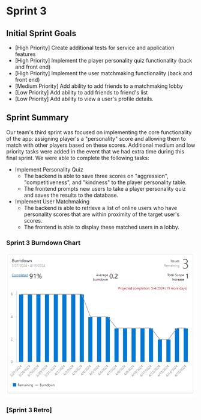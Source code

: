 # Sprint 3
## Initial Sprint Goals
- [High Priority] Create additional tests for service and application features
- [High Priority] Implement the player personality quiz functionality (back and front end)
- [High Priority] Implement the user matchmaking functionality (back and front end)
- [Medium Priority] Add ability to add friends to a matchmaking lobby
- [Low Priority] Add ability to add friends to friend's list
- [Low Priority] Add ability to view a user's profile details.
 
## Sprint Summary
Our team's third sprint was focused on implementing the core functionality of the app: assigning player's a "personality" score and allowing them to match with other players based on these scores. Additional medium and low priority tasks were added in the event that we had extra time during this final sprint. We were able to complete the following tasks:

- Implement Personality Quiz
  - The backend is able to save three scores on "aggression", "competitiveness", and "kindness" to the player personality table.
  - The frontend prompts new users to take a player personality quiz and saves the results to the database.
- Implement User Matchmaking
  - The backend is able to retrieve a list of online users who have personality scores that are within proximity of the target user's scores.
  - The frontend is able to display these matched users in a lobby.

### Sprint 3 Burndown Chart
![Sprint3 Burndown.png](Sprint3%20Burndown.png)

### [Sprint 3 Retro]

